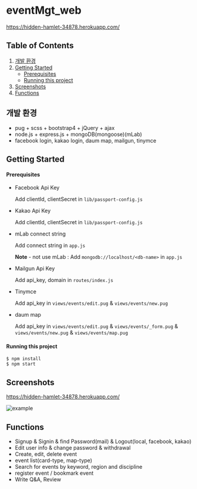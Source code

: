 # eventMgt_web

https://hidden-hamlet-34878.herokuapp.com/ 

## Table of Contents

1. [개발 환경](#개발-환경)
2. [Getting Started](#getting-started)
   - [Prerequisites](#prerequisites)
   - [Running this project](#running-this-project)
3. [Screenshots](#screenshots)
4. [Functions](#functions)

## 개발 환경

- pug + scss + bootstrap4 + jQuery + ajax
- node.js + express.js + mongoDB(mongoose)(mLab)
- facebook login, kakao login, daum map, mailgun, tinymce

## Getting Started

#### Prerequisites

* Facebook Api Key

  Add clientId, clientSecret in `lib/passport-config.js` 

* Kakao Api Key

  Add clientId, clientSecret in `lib/passport-config.js` 

* mLab connect string

  Add connect string in `app.js` 

  **Note** - not use mLab : Add `mongodb://localhost/<db-name>` in `app.js`

* Mailgun Api Key

  Add api_key, domain in `routes/index.js`

* Tinymce

  Add api_key in `views/events/edit.pug` & `views/events/new.pug`

* daum map

  Add api_key in `views/events/edit.pug` & `views/events/_form.pug` & `views/events/new.pug` & `views/events/map.pug`

#### Running this project

```
$ npm install
$ npm start
```



## Screenshots

https://hidden-hamlet-34878.herokuapp.com/ 

![example](./screenshots/sample.gif)



## Functions

- Signup & Signin & find Password(mail) & Logout(local, facebook, kakao)
- Edit user info & change password & withdrawal
- Create, edit, delete event
- event list(card-type, map-type)
- Search for events by keyword, region and discipline 
- register event / bookmark event
- Write Q&A, Review 

